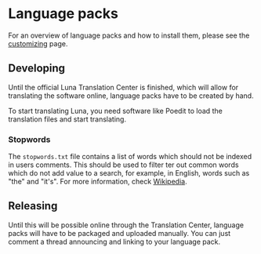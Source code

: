 # Language packs
For an overview of language packs and how to install them, please see the <a href="customizing.php">customizing</a> page.

## Developing
Until the official Luna Translation Center is finished, which will allow for translating the software online, language packs have to be created by hand.

To start translating Luna, you need software like Poedit to load the translation files and start translating.

### Stopwords
The `stopwords.txt` file contains a list of words which should not be indexed in users comments. This should be used to filter ter out common words which do not add value to a search, for example, in English, words such as "the" and "it's". For more information, check [Wikipedia](http://en.wikipedia.org/wiki/Stop_words).

## Releasing
Until this will be possible online through the Translation Center, language packs will have to be packaged and uploaded manually. You can just comment a thread announcing and linking to your language pack.